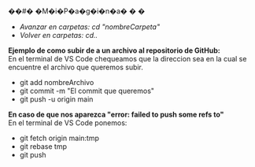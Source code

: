��#� �M�i�P�a�g�i�n�a�
�
�

- *Avanzar en carpetas: cd "nombreCarpeta"*
- *Volver en carpetas: cd..*

<b>Ejemplo de como subir de a un archivo al repositorio de GitHub:</b><br>
En el terminal de VS Code chequeamos que la direccion sea en la cual se encuentre el archivo que queremos subir.

- git add nombreArchivo
- git commit -m "El commit que queremos"
- git push -u origin main


<b>En caso de que nos aparezca "error: failed to push some refs to"</b><br>
En el terminal de VS Code ponemos:

- git fetch origin main:tmp
- git rebase tmp
- git push
